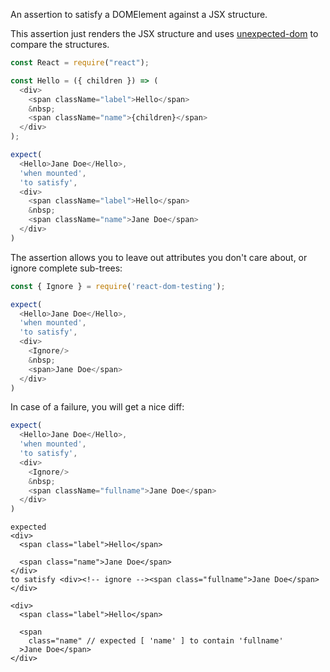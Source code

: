 An assertion to satisfy a DOMElement against a JSX structure.

This assertion just renders the JSX structure and uses
[unexpected-dom](https://unexpected.js.org/unexpected-dom/assertions/DOMNodeList/to-satisfy/)
to compare the structures.

```js
const React = require("react");

const Hello = ({ children }) => (
  <div>
    <span className="label">Hello</span>
    &nbsp;
    <span className="name">{children}</span>
  </div>
); 
```

```js
expect(
  <Hello>Jane Doe</Hello>,
  'when mounted',
  'to satisfy',
  <div>
    <span className="label">Hello</span>
    &nbsp;
    <span className="name">Jane Doe</span>
  </div>
)
```

The assertion allows you to leave out attributes you don't care about, or ignore
complete sub-trees:

```js
const { Ignore } = require('react-dom-testing');

expect(
  <Hello>Jane Doe</Hello>,
  'when mounted',
  'to satisfy',
  <div>
    <Ignore/>
    &nbsp;
    <span>Jane Doe</span>
  </div>
)
```

In case of a failure, you will get a nice diff:

```js
expect(
  <Hello>Jane Doe</Hello>,
  'when mounted',
  'to satisfy',
  <div>
    <Ignore/>
    &nbsp;
    <span className="fullname">Jane Doe</span>
  </div>
)
```

```output
expected
<div>
  <span class="label">Hello</span>
  
  <span class="name">Jane Doe</span>
</div>
to satisfy <div><!-- ignore --><span class="fullname">Jane Doe</span></div>

<div>
  <span class="label">Hello</span>

  <span
    class="name" // expected [ 'name' ] to contain 'fullname'
  >Jane Doe</span>
</div>
```

